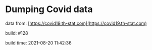 Dumping Covid data
==================
                        
data from: [https://covid19.th-stat.com](https://covid19.th-stat.com)

build: #128

build time: 2021-08-20 11:42:36
